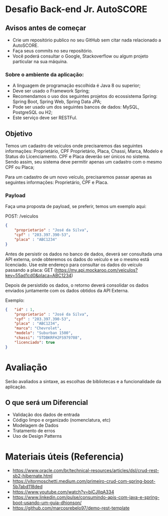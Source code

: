# Desafio Back-end Jr. AutoSCORE

## Avisos antes de começar
- Crie um repositório publico no seu GitHub sem citar nada relacionado a AutoSCORE.
- Faça seus commits no seu repositório.
- Você poderá consultar o Google, Stackoverflow ou algum projeto particular na sua máquina.

### Sobre o ambiente da aplicação:
- A linguagem de programação escolhida é Java 8 ou superior;
- Deve ser usado o Framework Spring;
- Recomendamos o uso dos seguintes projetos do ecossistema Spring: Spring Boot, Spring Web, Spring Data JPA;
- Pode ser usado um dos seguintes bancos de dados: MySQL, PostgreSQL ou H2;
- Este serviço deve ser RESTFul.

## Objetivo
Temos um cadastro de veículos onde precisaremos das seguintes informações: Proprietário, CPF Proprietário, Placa, Chassi, Marca, Modelo e Status do Licenciamento. CPF e Placa deverão ser únicos no sistema. Sendo assim, seu sistema deve permitir apenas um cadastro com o mesmo CPF ou Placa;

Para um cadastro de um novo veículo, precisaremos passar apenas as seguintes informações: Proprietário, CPF e Placa. 

### Payload
Faça uma proposta de payload, se preferir, temos um exemplo aqui:

POST: /veiculos

```json
{
    "proprietario" : "José da Silva",
    "cpf" : "203.397.390-53",
    "placa" : "ABC1234"
}
```

Antes de persistir os dados no banco de dados, deverá ser consultada uma API externa, onde obteremos os dados do veículo e se o mesmo está licenciado.
Use este endereço para consultar os dados do veículo passando a placa: 
GET (https://my.api.mockaroo.com/veiculos?key=55ad1cd0&placa=ABC1234)

Depois de persistido os dados, o retorno deverá consolidar os dados enviados juntamente com os dados obtidos da API Externa.

Exemplo: 

```json
{   "id" : 1,
    "proprietario" : "José da Silva",
    "cpf" : "203.397.390-53",
    "placa" : "ABC1234",
    "marca": "Chevrolet",
    "modelo": "Suburban 1500",
    "chassi": "5TDBKRFH2FS979708",
    "licenciado": true
}
```

# Avaliação
Serão avaliados a sintaxe, as escolhas de bibliotecas e a funcionalidade da aplicação.

## O que será um Diferencial
- Validação dos dados de entrada
- Código limpo e organizado (nomenclatura, etc)
- Modelagem de Dados
- Tratamento de erros
- Uso de Design Patterns

# Materiais úteis (Referencia)
- https://www.oracle.com/br/technical-resources/articles/dsl/crud-rest-sb2-hibernate.html
- https://vitormoschetti.medium.com/primeiro-crud-com-spring-boot-5b7abd118ded
- https://www.youtube.com/watch?v=biCJIlqA334
- https://www.linkedin.com/pulse/consumindo-apis-com-java-e-spring-boot-usando-um-guia-dhionson/
- https://github.com/marcosrebelo97/demo-rest-template

